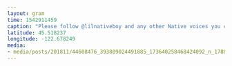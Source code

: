 ```yaml
---
layout: gram
time: 1542911459
caption: "Please follow @lilnativeboy and any other Native voices you can find. Help support / amplify their efforts in whatever way you can. On this day in particular, but on all days that we stand on stolen land, we must never forget. #NationalDayofMourning"
latitude: 45.518237
longitude: -122.678249
media:
- media/posts/201811/44608476_393809024491885_173640258468424092_n_17886266113280167.jpg
---
```

